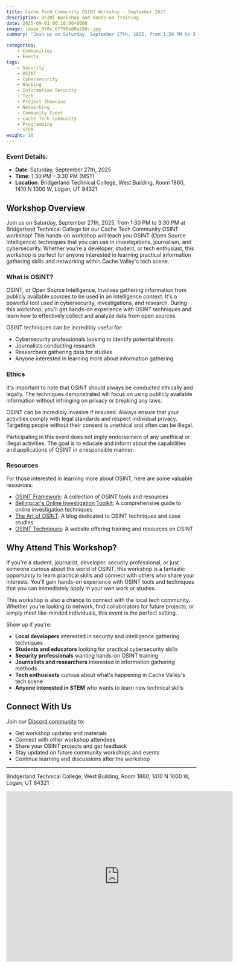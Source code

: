 ```yaml
---
title: Cache Tech Community OSINT Workshop - September 2025
description: OSINT Workshop and Hands-on Training
date: 2025-09-01 00:16:00+0000
image: image_870x_67799e80a280c.jpg
summary: "Join us on Saturday, September 27th, 2025, from 1:30 PM to 3:30 PM at Bridgerland Technical College for our Cache Tech Community OSINT workshop! This hands-on workshop will teach you OSINT (Open Source Intelligence) techniques that you can use in investigations, journalism, and cybersecurity. Whether you're a developer, student, or tech enthusiast, this event is perfect for anyone interested in learning information gathering skills and networking within Cache Valley's tech scene."

categories:
    - Communities
    - Events
tags:
    - Security
    - OSINT
    - Cybersecurity
    - Hacking
    - Information Security
    - Tech
    - Project Showcase
    - Networking
    - Community Event
    - Cache Tech Community
    - Programming
    - STEM
weight: 10
---
```


### Event Details:
- **Date**: Saturday, September 27th, 2025
- **Time**: 1:30 PM – 3:30 PM (MST)
- **Location**: Bridgerland Technical College, West Building, Room 1860, 1410 N 1000 W, Logan, UT 84321

## Workshop Overview
Join us on Saturday, September 27th, 2025, from 1:30 PM to 3:30 PM at Bridgerland Technical College for our Cache Tech Community OSINT workshop! This hands-on workshop will teach you OSINT (Open Source Intelligence) techniques that you can use in investigations, journalism, and cybersecurity. Whether you're a developer, student, or tech enthusiast, this workshop is perfect for anyone interested in learning practical information gathering skills and networking within Cache Valley's tech scene.

### What is OSINT?
OSINT, or Open Source Intelligence, involves gathering information from publicly available sources to be used in an intelligence context. It's a powerful tool used in cybersecurity, investigations, and research. During this workshop, you'll get hands-on experience with OSINT techniques and learn how to effectively collect and analyze data from open sources.

OSINT techniques can be incredibly useful for:
- Cybersecurity professionals looking to identify potential threats
- Journalists conducting research
- Researchers gathering data for studies
- Anyone interested in learning more about information gathering

### Ethics
It's important to note that OSINT should always be conducted ethically and legally. The techniques demonstrated will focus on using publicly available information without infringing on privacy or breaking any laws.

OSINT can be incredibly invasive if misused. Always ensure that your activities comply with legal standards and respect individual privacy. Targeting people without their consent is unethical and often can be illegal.

Participating in this event does not imply endorsement of any unethical or illegal activities. The goal is to educate and inform about the capabilities and applications of OSINT in a responsible manner.

### Resources
For those interested in learning more about OSINT, here are some valuable resources:
- [OSINT Framework](https://osintframework.com/): A collection of OSINT tools and resources
- [Bellingcat's Online Investigation Toolkit](https://www.bellingcat.com/resources/how-to-guides/2020/03/09/bellingcats-online-investigation-toolkit/): A comprehensive guide to online investigation techniques
- [The Art of OSINT](https://www.artofosint.com/): A blog dedicated to OSINT techniques and case studies
- [OSINT Techniques](https://inteltechniques.com/): A website offering training and resources on OSINT

## Why Attend This Workshop?
If you're a student, journalist, developer, security professional, or just someone curious about the world of OSINT, this workshop is a fantastic opportunity to learn practical skills and connect with others who share your interests. You'll gain hands-on experience with OSINT tools and techniques that you can immediately apply in your own work or studies.

This workshop is also a chance to connect with the local tech community. Whether you're looking to network, find collaborators for future projects, or simply meet like-minded individuals, this event is the perfect setting.

Show up if you're:
- **Local developers** interested in security and intelligence gathering techniques
- **Students and educators** looking for practical cybersecurity skills
- **Security professionals** wanting hands-on OSINT training
- **Journalists and researchers** interested in information gathering methods
- **Tech enthusiasts** curious about what's happening in Cache Valley's tech scene
- **Anyone interested in STEM** who wants to learn new technical skills

## Connect With Us
Join our [Discord community](https://discord.gg/YNkqmVGZbS) to:
- Get workshop updates and materials
- Connect with other workshop attendees
- Share your OSINT projects and get feedback
- Stay updated on future community workshops and events
- Continue learning and discussions after the workshop

---

Bridgerland Technical College, West Building, Room 1860, 1410 N 1000 W, Logan, UT 84321

<iframe src="https://www.google.com/maps/embed?pb=!1m18!1m12!1m3!1d1052.2634352012012!2d-111.85486010495926!3d41.7582578833811!2m3!1f0!2f0!3f0!3m2!1i1024!2i768!4f13.1!3m3!1m2!1s0x87548761d149ad99%3A0x8097136802931f7!2s1410%20N%201000%20W%2C%20Logan%2C%20UT%2084321!5e0!3m2!1sen!2sus!4v1741883188917!5m2!1sen!2sus" width="600" height="450" style="border:0;" allowfullscreen="" loading="lazy" referrerpolicy="no-referrer-when-downgrade"></iframe>
